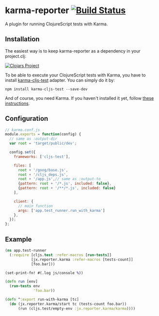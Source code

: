 # karma-reporter [![Build Status](https://travis-ci.org/honzabrecka/karma-reporter.svg?branch=master)](https://travis-ci.org/honzabrecka/karma-reporter)

A plugin for running ClojureScript tests with Karma.

## Installation

The easiest way is to keep karma-reporter as a dependency in your project.clj:

[![Clojars Project](http://clojars.org/karma-reporter/latest-version.svg)](http://clojars.org/karma-reporter)

To be able to execute your ClojureScript tests with Karma, you have to install [karma-cljs-test](https://github.com/honzabrecka/karma-cljs-test) adapter. You can simply do it by:

```
npm install karma-cljs-test --save-dev
```

And of course, you need Karma. If you haven't installed it yet, follow [these instructions](http://karma-runner.github.io/0.12/intro/installation.html).

## Configuration

```js
// karma.conf.js
module.exports = function(config) {
  // same as :output-dir
  var root = 'target/public/dev';

  config.set({
    frameworks: ['cljs-test'],

    files: [
      root + '/goog/base.js',
      root + '/cljs_deps.js',
      root + '/app.js',// same as :output-to
      {pattern: root + '/*.js', included: false},
      {pattern: root + '/**/*.js', included: false}
    ],

    client: {
      // main function
      args: ['app.test_runner.run_with_karma']
    },
  });
};
```

## Example

```clojure
(ns app.test-runner
  (:require [cljs.test :refer-macros [run-tests]]
            [jx.reporter.karma :refer-macros [tests-count]]
            [foo.bar]))

(set-print-fn! #(.log js/console %))

(defn run [env]
  (run-tests env
             'foo.bar))

(defn ^:export run-with-karma [tc]
  (do (jx.reporter.karma/start tc (tests-count foo.bar))
      (run (cljs.test/empty-env :jx.reporter.karma/karma))))

```
